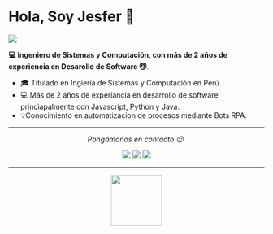 # Hola, Soy Jesfer 👋

![](https://github.com/halfrost/halfrost/blob/master/icons/header_.png)

**💻 Ingeniero de Sistemas y Computación, con más de 2 años de experiencia en Desarollo de Software 😼**.

- 🎓 Titulado en Ingiería de Sistemas y Computación en Perú.
- 💻 Más de 2 años de experiancia en desarrollo de software princiapalmente con Javascript, Python y Java.
- 💡Conocimiento en automatizacion de procesos mediante Bots RPA.

<hr>
<p align="center">
  <i>Pongámonos en contacto 😉.</i>

<p align="center">
<a href= "https://jesfer.dev"><img src="https://img.icons8.com/?size=50&id=8bVNpI807DcA&format=png&color=000000"/></a>
<a href= "https://www.linkedin.com/in/jesferlujan/"><img src="https://img.icons8.com/?size=50&id=114445&format=png&color=000000"/></a>
<a href= "mailto:jesferlujan@gmail.com"><img src="https://img.icons8.com/?size=50&id=YrXy82StfwT9&format=png&color=000000"/></a>


</p>

---

<p align="center">
  <img src="https://raw.githubusercontent.com/coderjojo/coderjojo/master/img/github.gif" width=100>
  <br><br>
</p>

